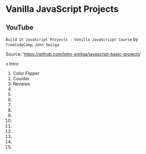 # Vanilla JavaScript Projects


## YouTube

`Build 15 JavaScript Projects - Vanilla JavaScriipt Course` by `freeCodeCamp`, `John Smilga`

Source: 'https://github.com/john-smilga/javascript-basic-projects'

x Intro
01. Color Flipper
02. Counter
03. Reviews
04.
05.
06.
07.
08.
09.
10.
11.
12.
13.
14.
15.